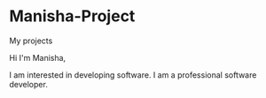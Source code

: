 # Manisha-Project
My projects

Hi I'm Manisha,

I am interested in developing software. I am a professional software developer.
